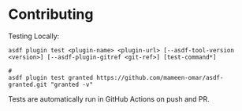 # Contributing

Testing Locally:

```shell
asdf plugin test <plugin-name> <plugin-url> [--asdf-tool-version <version>] [--asdf-plugin-gitref <git-ref>] [test-command*]

#
asdf plugin test granted https://github.com/mameen-omar/asdf-granted.git "granted -v"
```

Tests are automatically run in GitHub Actions on push and PR.
